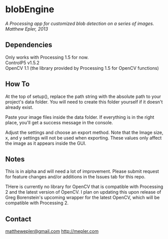 blobEngine
==========

*A Processing app for customized blob detection on a series of images.*
*Matthew Epler, 2013*

Dependencies
------------
Only works with Processing 1.5 for now.  
ControlP5 v1.5.2  
OpenCV 1.1 (the library provided by Processing 1.5 for OpenCV functions)  

How To
------

At the top of setup(), replace the path string with the absolute path to your project's data folder. You will need to create this folder yourself if it doesn't already exist.

Paste your image files inside the data folder. If everything is in the right place, you'll get a success message in the console.

Adjust the settings and choose an export method. Note that the Image size, x, and y settings will not be used when exporting. These values only affect the image as it appears inside the GUI.

Notes
-----
This is in alpha and will need a lot of improvement. Please submit request for feature changes and/or additions in the Issues tab for this repo.

THere is currently no library for OpenCV that is compatible with Processing 2 and the latest version of OpenCV. I plan on updating this upon release of Greg Borenstein's upcoming wrapper for the latest OpenCV, which will be compatible with Processing 2.

Contact
-------
matthewepler@gmail.com
http://mepler.com


